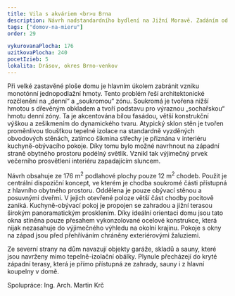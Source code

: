 ```yaml
---
title: Vila s akváriem <br>u Brna
description: Návrh nadstandardního bydlení na Jižní Moravě. Zadáním od klienta bylo vytvořit jednopodlažní bezbariérový rodinný dům s výjimečnou architekturou. Zajímavostí je zakomponování velkého slanovodního akvária a tomu přizpůsobené technologické vybavení domu. Při navrhování jsme se snažili najít rovnováhu mezi racionalitou a uměleckým záměrem – všechny atypické prvky byly navrhovány s co nejjednodušším konstrukčním řešením a průběžně analyzovány v softwarech pro energetickou optimalizaci stavby.
tags: ["domov-na-mieru"]
order: 29

vykurovanaPlocha: 176
uzitkovaPlocha: 240
pocetIzieb: 5
lokalita: Drásov, okres Brno-venkov
---
```


Při velké zastavěné ploše domu je hlavním úkolem zabránit vzniku monotónní jednopodlažní hmoty. Tento problém řeší architektonické rozčlenění na „denní“ a „soukromou“ zónu. Soukromá je tvořena nižší hmotou s dřevěným obkladem a tvoří podstavu pro výraznou „sochařskou“ hmotu denní zóny. Ta je akcentována bílou fasádou, větší konstrukční výškou a zešikmením do dynamického tvaru. Atypický sklon stěn je tvořen proměnlivou tloušťkou tepelné izolace na standardně vyzděných obvodových stěnách, zatímco šikmina střechy je přiznána v interiéru kuchyně-obývacího pokoje. Díky tomu bylo možné navrhnout na západní straně obytného prostoru podélný světlík. Vznikl tak výjimečný prvek večerního prosvětlení interiéru zapadajícím sluncem.

Návrh obsahuje ze 176 m<sup>2</sup> podlahové plochy pouze 12 m<sup>2</sup> chodeb. Použit je centrální dispoziční koncept, ve kterém je chodba soukromé části přístupná z hlavního obytného prostoru. Oddělena je pouze obývací stěnou a posuvnými dveřmi. V jejich otevřené poloze větší část chodby pocitově zaniká. Kuchyně-obývací pokoj je propojen se zahradou a jižní terasou širokým panoramatickým prosklením. Díky ideální orientaci domu jsou tato okna stíněna pouze přesahem vykonzolované ocelové konstrukce, která nijak nezasahuje do výjimečného výhledu na okolní krajinu. Pokoje s okny na západ jsou před přehříváním chráněny exteriérovými žaluziemi.

Ze severní strany na dům navazují objekty garáže, skladů a sauny, které jsou navrženy mimo tepelně-izolační obálky. Plynule přecházejí do kryté západní terasy, která je přímo přístupná ze zahrady, sauny i z hlavní koupelny v domě.

Spolupráce: Ing. Arch. Martin Krč